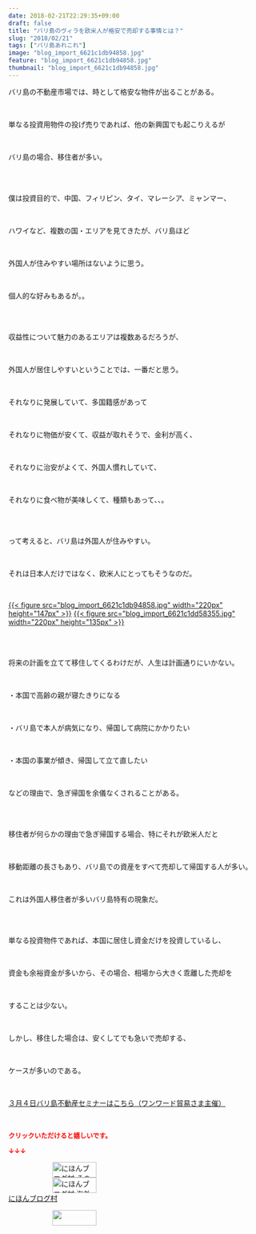 ```yaml
---
date: 2018-02-21T22:29:35+09:00
draft: false
title: "バリ島のヴィラを欧米人が格安で売却する事情とは？"
slug: "2018/02/21"
tags: ["バリ島あれこれ"]
image: "blog_import_6621c1db94858.jpg"
feature: "blog_import_6621c1db94858.jpg"
thumbnail: "blog_import_6621c1db94858.jpg"
---
```

<p>バリ島の不動産市場では、時として格安な物件が出ることがある。</p><p> </p><p>単なる投資用物件の投げ売りであれば、他の新興国でも起こりえるが</p><p> </p><p>バリ島の場合、移住者が多い。</p><p> </p><p><br/>僕は投資目的で、中国、フィリピン、タイ、マレーシア、ミャンマー、</p><p> </p><p>ハワイなど、複数の国・エリアを見てきたが、バリ島ほど</p><p> </p><p>外国人が住みやすい場所はないように思う。</p><p> </p><p>個人的な好みもあるが。。</p><p> </p><p><br/>収益性について魅力のあるエリアは複数あるだろうが、</p><p> </p><p>外国人が居住しやすいということでは、一番だと思う。</p><p> </p><p>それなりに発展していて、多国籍感があって</p><p> </p><p>それなりに物価が安くて、収益が取れそうで、金利が高く、</p><p> </p><p>それなりに治安がよくて、外国人慣れしていて、</p><p> </p><p>それなりに食べ物が美味しくて、種類もあって、、。</p><p> </p><p><br/>って考えると、バリ島は外国人が住みやすい。</p><p> </p><p>それは日本人だけではなく、欧米人にとってもそうなのだ。</p><p> </p><p><a href="blog_import_6621c1db94858.jpg">{{< figure src="blog_import_6621c1db94858.jpg" width="220px" height="147px" >}}</a> <a href="blog_import_6621c1dd58355.jpg">{{< figure src="blog_import_6621c1dd58355.jpg" width="220px" height="135px" >}}</a></p><p> </p><p><br/>将来の計画を立てて移住してくるわけだが、人生は計画通りにいかない。</p><p> </p><p>・本国で高齢の親が寝たきりになる</p><p> </p><p>・バリ島で本人が病気になり、帰国して病院にかかりたい</p><p> </p><p>・本国の事業が傾き、帰国して立て直したい</p><p> </p><p>などの理由で、急ぎ帰国を余儀なくされることがある。</p><p> </p><p><br/>移住者が何らかの理由で急ぎ帰国する場合、特にそれが欧米人だと</p><p> </p><p>移動距離の長さもあり、バリ島での資産をすべて売却して帰国する人が多い。</p><p> </p><p>これは外国人移住者が多いバリ島特有の現象だ。</p><p> </p><p><br/>単なる投資物件であれば、本国に居住し資金だけを投資しているし、</p><p> </p><p>資金も余裕資金が多いから、その場合、相場から大きく乖離した売却を</p><p> </p><p>することは少ない。</p><p> </p><p>しかし、移住した場合は、安くしてでも急いで売却する、</p><p> </p><p>ケースが多いのである。</p><p> </p><p><a href="index.html" target="_blank">３月４日バリ島不動産セミナーはこちら（ワンワード貿易さま主催）</a></p><p> </p><p><font color="#ff0000" size="2"><strong>クリックいただけると嬉しいです。</strong></font></p><p><font color="#ff0000" size="2"><strong>↓↓↓</strong></font></p><p><a href="ranking.html?p_cid=01260127" id="&amp;blogmura_banner" target="_blank"><img alt="にほんブログ村 その他生活ブログ 不動産投資へ" border="0" height="31" src="data:image/svg+xml;charset=utf-8,%3Csvg%20xmlns%3D%22http%3A%2F%2Fwww.w3.org%2F2000%2Fsvg%22%20title%3D%22Placeholder%20for%20Images%22%20role%3D%22presentation%22%20viewBox%3D%220%200%2088%2031%22%20%2F%3E" width="88" data-src="https://img-proxy.blog-video.jp/images?url=http%3A%2F%2Flife.blogmura.com%2Fhudousantoushi%2Fimg%2Fhudousantoushi88_31.gif" style="aspect-ratio: auto 88 / 31;"/><noscript><img alt="にほんブログ村 その他生活ブログ 不動産投資へ" border="0" height="31" src="https://img-proxy.blog-video.jp/images?url=http%3A%2F%2Flife.blogmura.com%2Fhudousantoushi%2Fimg%2Fhudousantoushi88_31.gif" width="88"></noscript></a><br/><a href="ranking.html?p_cid=01260127" target="_blank"><img alt="にほんブログ村 海外生活ブログ バリ島情報へ" border="0" height="31" src="data:image/svg+xml;charset=utf-8,%3Csvg%20xmlns%3D%22http%3A%2F%2Fwww.w3.org%2F2000%2Fsvg%22%20title%3D%22Placeholder%20for%20Images%22%20role%3D%22presentation%22%20viewBox%3D%220%200%2088%2031%22%20%2F%3E" width="88" data-src="https://img-proxy.blog-video.jp/images?url=http%3A%2F%2Foverseas.blogmura.com%2Fbali%2Fimg%2Fbali88_31.gif" style="aspect-ratio: auto 88 / 31;"/><noscript><img alt="にほんブログ村 海外生活ブログ バリ島情報へ" border="0" height="31" src="https://img-proxy.blog-video.jp/images?url=http%3A%2F%2Foverseas.blogmura.com%2Fbali%2Fimg%2Fbali88_31.gif" width="88"></noscript></a><br/><a href="ranking.html?p_cid=01260127" target="_blank">にほんブログ村</a></p><p><a href="link.php?1804582" title="人気ブログランキングへ"><img border="0" height="31" src="data:image/svg+xml;charset=utf-8,%3Csvg%20xmlns%3D%22http%3A%2F%2Fwww.w3.org%2F2000%2Fsvg%22%20title%3D%22Placeholder%20for%20Images%22%20role%3D%22presentation%22%20viewBox%3D%220%200%2088%2031%22%20%2F%3E" width="88" data-src="https://blog.with2.net/img/banner/banner_22.gif" style="aspect-ratio: auto 88 / 31;"/><noscript><img border="0" height="31" src="https://blog.with2.net/img/banner/banner_22.gif" width="88"></noscript></a></p><p> </p>

